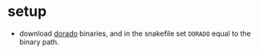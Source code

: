 # setup

- download [dorado](https://github.com/nanoporetech/dorado) binaries, and in the snakefile set `DORADO` equal to the binary path. 